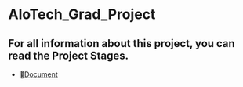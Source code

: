 # AloTech_Grad_Project
## For all information about this project, you can read the Project Stages.
-  📝[Document](https://www.docdroid.net/Iia2Oaj/project-stages-pdf)
